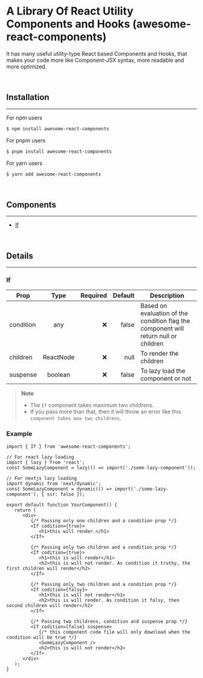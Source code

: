 # A Library Of React Utility Components and Hooks (awesome-react-components)

It has many useful utility-type React based Components and Hooks, that makes your code more like Component-JSX syntax, more readable and more optimized.

<br />

## Installation

---

For npm users

```bash
$ npm install awesome-react-components
```

For pnpm users

```bash
$ pnpm install awesome-react-components
```

For yarn users

```bash
$ yarn add awesome-react-components
```

<br />

## Components

---

-  [If](#if)

<br />

## Details

---

### If

| Prop      |   Type    | Required | Default | Description                                                                          |
| --------- | :-------: | -------: | ------: | ------------------------------------------------------------------------------------ |
| condition |    any    |       ❌ |   false | Based on evaluation of the condition flag the component will return null or children |
| children  | ReactNode |       ❌ |    null | To render the children                                                               |
| suspense  |  boolean  |       ❌ |   false | To lazy load the component or not                                                    |

> **Note**
>
> -  The `If` component takes maximum two childrens.
> -  If you pass more than that, then it will throw an error like this `component takes max two childrens`.

### Example

```tsx
import { If } from 'awesome-react-components';

// For react lazy loading
import { lazy } from 'react';
const SomeLazyComponent = lazy(() => import('./some-lazy-component'));

// For nextjs lazy loading
import dynamic from 'next/dynamic';
const SomeLazyComponent = dynamic(() => import('./some-lazy-component'), { ssr: false });

export default function YourComponent() {
   return (
      <div>
         {/* Passing only one children and a condition prop */}
         <If codition={true}>
            <h1>this will render.</h1>
         </If>

         {/* Passing only two children and a condition prop */}
         <If codition={true}>
            <h1>this is will render</h1>
            <h2>this is will not render. As condition it truthy, the first children will render</h2>
         </If>

         {/* Passing only two children and a condition prop */}
         <If codition={falsy}>
            <h1>this is will not render</h1>
            <h2>this is will render. As condition it falsy, then second children will render</h2>
         </If>

         {/* Passing two childrens, condition and suspense prop */}
         <If codition={false} suspense>
            {/* this component code file will only download when the condition will be true */}
            <SomeLazyComponent />
            <h2>this is will not render</h2>
         </If>
      </div>
   );
}
```
